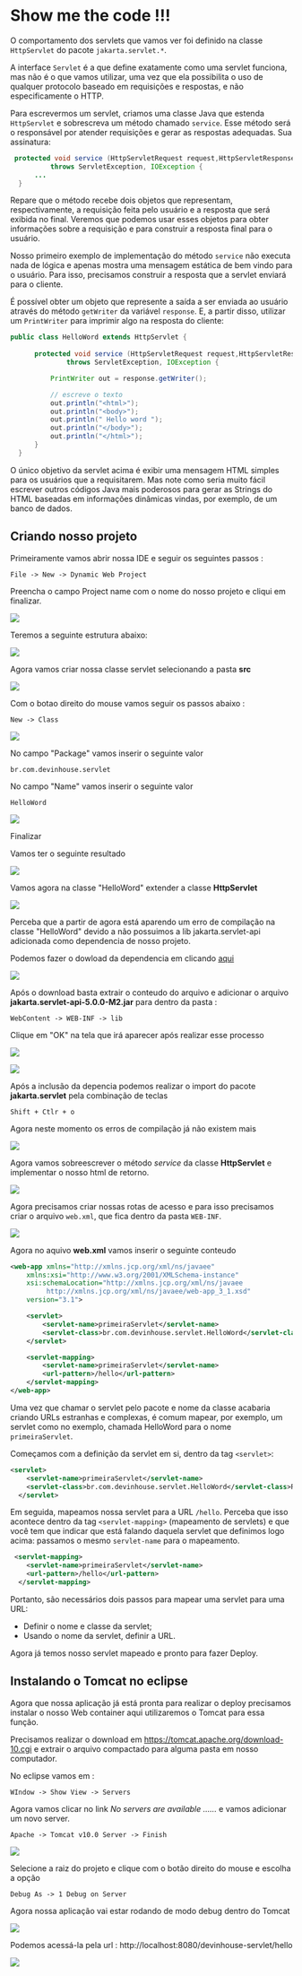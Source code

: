 # Show me the code !!!

O comportamento dos servlets que vamos ver foi definido na classe `HttpServlet` do pacote `jakarta.servlet.*`.

A interface `Servlet` é a que define exatamente como uma servlet funciona, mas não é o que vamos utilizar, uma vez que ela possibilita o uso de qualquer protocolo baseado em requisições e respostas, e não especificamente o HTTP.

Para escrevermos um servlet, criamos uma classe Java que estenda `HttpServlet` e sobrescreva um método chamado `service`. Esse método será o responsável por atender requisições e gerar as respostas adequadas. Sua assinatura:

```java
 protected void service (HttpServletRequest request,HttpServletResponse response)
          throws ServletException, IOException {
      ...
  }
```

Repare que o método recebe dois objetos que representam, respectivamente, a requisição feita pelo usuário e a resposta que será exibida no final. Veremos que podemos usar esses objetos para obter informações sobre a requisição e para construir a resposta final para o usuário.

Nosso primeiro exemplo de implementação do método `service` não executa nada de lógica e apenas mostra uma mensagem estática de bem vindo para o usuário. Para isso, precisamos construir a resposta que a servlet enviará para o cliente.

É possível obter um objeto que represente a saída a ser enviada ao usuário através do método `getWriter` da variável `response`. E, a partir disso, utilizar um `PrintWriter` para imprimir algo na resposta do cliente:

```java
public class HelloWord extends HttpServlet {
    
      protected void service (HttpServletRequest request,HttpServletResponse response)
              throws ServletException, IOException {

          PrintWriter out = response.getWriter();

          // escreve o texto
          out.println("<html>");
          out.println("<body>");
          out.println(" Hello word ");
          out.println("</body>");
          out.println("</html>");
      }
  }
```

O único objetivo da servlet acima é exibir uma mensagem HTML simples para os usuários que a requisitarem. Mas note como seria muito fácil escrever outros códigos Java mais poderosos para gerar as Strings do HTML baseadas em informações dinâmicas vindas, por exemplo, de um banco de dados.

## Criando nosso projeto

Primeiramente vamos abrir nossa IDE e seguir os seguintes passos :

```
File -> New -> Dynamic Web Project
```

Preencha o campo Project name com o nome do nosso projeto e cliqui em finalizar.

![](./images/dynamic-web-project.png)

Teremos a seguinte estrutura abaixo:

![](./images/dynamic-web-project-2.png)

Agora vamos criar nossa classe servlet selecionando a pasta **src** 

![](./images/src.png)

Com o botao direito do mouse vamos seguir os passos  abaixo :

```
New -> Class
```

![](./images/new-class.png)

No campo "Package" vamos inserir o seguinte valor 

```
br.com.devinhouse.servlet
```

No campo "Name" vamos inserir o seguinte valor

```
HelloWord
```

![](./images/new-hello-word.png)

Finalizar

Vamos ter o seguinte resultado

![](./images/resultado.png)

Vamos agora na classe "HelloWord" extender a classe **HttpServlet**

![](./images/error-http.png)

Perceba que a partir de agora está aparendo um erro de compilação na classe "HelloWord" devido a não possuimos a lib jakarta.servlet-api adicionada como dependencia de nosso projeto. 

Podemos fazer o dowload da dependencia em clicando [aqui]( https://jar-download.com/artifacts/jakarta.servlet/jakarta.servlet-api/5.0.0-M2/source-code[)

![](./images/download.png)

Após o download basta extrair o conteudo do arquivo e adicionar o arquivo **jakarta.servlet-api-5.0.0-M2.jar** para dentro da pasta :

```
WebContent -> WEB-INF -> lib 
```

Clique em "OK" na tela que irá aparecer após realizar esse processo

![](./images/ok.png)

![](./images/dependencia.png)

Após a inclusão da depencia podemos realizar o import do pacote **jakarta.servlet**  pela combinação de teclas

```
Shift + Ctlr + o
```

Agora  neste momento os erros de compilação já não existem mais 

![](./images/sem-erros.png)

Agora vamos sobreescrever o método *service* da classe **HttpServlet**  e implementar o nosso html de retorno.

![](./images/implementacao.png)

Agora precisamos criar nossas rotas de acesso e para isso precisamos criar o arquivo `web.xml`, que fica dentro da pasta `WEB-INF`.

![](./images/web-xml.png)

Agora no aquivo **web.xml** vamos inserir o seguinte conteudo 



```xml
<web-app xmlns="http://xmlns.jcp.org/xml/ns/javaee"
	xmlns:xsi="http://www.w3.org/2001/XMLSchema-instance"
	xsi:schemaLocation="http://xmlns.jcp.org/xml/ns/javaee
         http://xmlns.jcp.org/xml/ns/javaee/web-app_3_1.xsd"
	version="3.1">

	<servlet>
		<servlet-name>primeiraServlet</servlet-name>
		<servlet-class>br.com.devinhouse.servlet.HelloWord</servlet-class>
	</servlet>

	<servlet-mapping>
		<servlet-name>primeiraServlet</servlet-name>
		<url-pattern>/hello</url-pattern>
	</servlet-mapping>
</web-app>
```

Uma vez que chamar o servlet pelo pacote e nome da classe acabaria criando URLs estranhas e complexas, é comum mapear, por exemplo, um servlet como no exemplo, chamada HelloWord para o nome `primeiraServlet`.

Começamos com a definição da servlet em si, dentro da tag `<servlet>`:

```xml
<servlet>
    <servlet-name>primeiraServlet</servlet-name>
    <servlet-class>br.com.devinhouse.servlet.HelloWord</servlet-class>Repare que não criamos diretório nenhum na nossa aplicação (exceto o pacote para a nossa classe Servlet). Ou seja, o mapeamento da servlet não tem relação alguma com um diretório físico na aplicação. Esse mapeamento é apenas um nome atribuído, virtual, que é utilizado para acessarmos a aplicação.
  </servlet>
```

Em seguida, mapeamos nossa servlet para a URL `/hello`. Perceba que isso acontece dentro da tag `<servlet-mapping>` (mapeamento de servlets) e que você tem que indicar que está falando daquela servlet que definimos logo acima: passamos o mesmo `servlet-name` para o mapeamento.

```xml
 <servlet-mapping>
    <servlet-name>primeiraServlet</servlet-name>
    <url-pattern>/hello</url-pattern>
  </servlet-mapping>
```

Portanto, são necessários dois passos para mapear uma servlet para uma URL:

- Definir o nome e classe da servlet;
- Usando o nome da servlet, definir a URL.

Agora já temos nosso servlet mapeado e pronto para fazer Deploy.

## Instalando o Tomcat no eclipse

Agora que nossa aplicação já está pronta para realizar o deploy precisamos instalar o nosso Web container aqui utilizaremos o Tomcat para essa função.

Precisamos realizar o download em  https://tomcat.apache.org/download-10.cgi  e extrair o arquivo compactado para alguma pasta em nosso computador.

No eclipse vamos em :

```
WIndow -> Show View -> Servers
```

Agora vamos clicar no link *No servers are available ......* e vamos adicionar um novo server.

```
Apache -> Tomcat v10.0 Server -> Finish
```

![](./images/tomcat.png)

Selecione a raiz do projeto e clique com o botão direito do mouse e escolha a opção

```
Debug As -> 1 Debug on Server 
```

Agora nossa aplicação vai estar rodando de modo debug dentro do Tomcat 

![](./images/dentro-tomcat.png)

Podemos acessá-la pela url : http://localhost:8080/devinhouse-servlet/hello

![](./images/navegador.png)

 